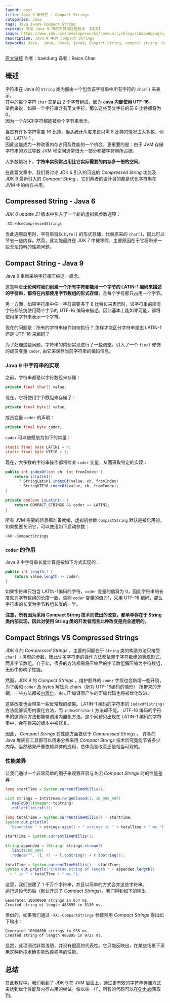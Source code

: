 ```yaml
---
layout: post
title: Java 9 新特性 - Compact Strings
categories: Java
tags: Java Java9 Compact String
excerpt: 浅谈 Java 9 中的字符串压缩技术 【译文】
image: https://www.ibm.com/developerworks/community/blogs/ibmandgoogle/resource/BLOGS_UPLOADED_IMAGES/java-logo-2.png
description: Java 9 中的 Compact Strings 
keywords: Java,  java, Java9, java9, Compact String, compact string, Reion Chan, reionchan
--- 
```


[原文链接](http://www.baeldung.com/java-9-compact-string) 作者：baeldung 译者：Reion Chan

## 概述
  
字符串在 Java 的  `String` 类内部由一个包含该字符串中所有字符的 `char[]`  来表示，  
其中的每个字符 `char` 又是由 2 个字节组成，因为 **Java 内部使用 UTF-16**。  
举例来说，如果一个字符串含有英文字符，那么这些英文字符的前 8 比特都将为 0，  
因为一个ASCII字符都能被单个字节来表示。 
 
当然有许多字符需要 16 比特，但从统计角度来说只需 8 比特的情况占大多数，例如：LATIN-1 ，  
因此这能成为一种改善内存占用及性能的一个机会。更重要的是：由于 JVM 存储字符串的方式导致 JVM 堆空间通常很大一部分都被字符串所占据。  
  
大多数情况下，**字符串实例常占用比它实际需要的内存多一倍的空间**。  
  
在此篇文章中，我们将讨论 JDK 6 引入的可选的 *Compressed String* 功能及 JDK 9 最新引入的 *Compact String* ，它们两者的设计目的都是优化字符串在 JVM 中的内存占用。  

## Compressed String - Java 6  
 
 *JDK 6 update 21* 版本中引入了一个新的虚拟机参数选项：  

```java  
-XX:+UseCompressedStrings
```  
  
当此选项启用时，字符串将以 `byte[]` 的形式存储，代替原来的 `char[]`，因此可以节省一些内存。然而，此功能最终在 JDK 7 中被移除，主要原因在于它将带来一些无法预料的性能问题。  
  
## Compact String - Java 9  

Java 9 重新采纳字符串压缩这一概念。  
  
这意味着**无论何时我们创建一个所有字符都能用一个字节的 LATIN-1 编码来描述的字符串，都将在内部使用字节数组的形式存储**，且每个字符都只占用一个字节。  

另一方面，如果字符串中任一字符需要多于 8 比特位来表示时，该字符串的所有字符都统统使用两个字节的 UTF-16 编码来描述。因此基本上能如果可能，都将使用单字节来表示一个字符。  

现在的问题是：所有的字符串操作如何执行？ 怎样才能区分字符串是由 LATIN-1 还是 UTF-16 来编码？  
  
为了处理这些问题，字符串的内部实现进行了一些调整。引入了一个 `final` 修饰的成员变量 `coder`, 由它来保存当前字符串的编码信息。  

### Java 9 中字符串的实现  

之前，字符串都是以字符数组来存储：  

```java
private final char[] value;  
```  
 
 现在，它将使用字节数组来存储了：  
  
```java
private final byte[] value;  
``` 

成员变量 `coder` 的声明：

```java
private final byte coder;  
``` 
 
 `coder` 可以被赋值为如下的常量：
 
 ```java
static final byte LATIN1 = 0;
static final byte UTF16 = 1;
```

现在，大多数的字符串操作都将检查 `coder` 变量，从而采取特定的实现：  
  
```java  
public int indexOf(int ch, int fromIndex) {
    return isLatin1() 
      ? StringLatin1.indexOf(value, ch, fromIndex) 
      : StringUTF16.indexOf(value, ch, fromIndex);
}  
 
private boolean isLatin1() {
    return COMPACT_STRINGS && coder == LATIN1;
} 
```  

所有 JVM 需要的信息都准备就绪，虚拟机参数 `CompactString` 默认是被启用的，如果想要关闭它，可以使用如下启动参数：  
  
```java  
+XX:-CompactStrings
```

### `coder` 的作用

Java 9 中字符串长度计算是按如下方式实现的：  
  
```java  
public int length() {
    return value.length >> coder;
}
```  

如果字符串只包含 LATIN-1编码的字符，`coder` 变量的值将为 0，因此字符串的长度就为字节数组的长度一致，否则 `coder` 变量的值为1，采用 UTF-16 编码，那么字符串的长度为字节数组长度的一半。  
  
**注意，所有因为采用 Compact String 技术而做出的改变，都单单存在于 String 类内部实现，因此对使用 String 类的开发者而言此种改变是完全透明的。**

## Compact Strings VS Compressed Strings

JDK 6 的 *Compressed Strings* ，主要的问题在于 `String` 类的构造方法只接受 `char[ ]` 类型的参数，因此许多字符串的操作方法都依赖于字符数组的表现形式，而非字节数组。介于此，很多的方法都需将压缩后的字节数组解压缩为字符数组，无形中影响了性能。  

然而，JDK 9 的 *Compact Strings* ，维护额外的 `coder` 字段也会新增一些开销，为了缓和 `coder` 及 bytes 解压为 chars（针对 UTF-16编码的情形） 所带来的开销，一些方法都被[内置化](https://en.wikipedia.org/wiki/Intrinsic_function)，由 JIT 编译器产生的汇编代码也将被优化改进。  
  
这些改变也会带来一些反常规的结果。LATIN-1 编码的字符串的 `indexOf(String)` 方法能够调用内置化方法，而 `indexOf(char)` 方法却不能。 UTF-16 编码的字符串的这两种方法都能够调用内置化方法。这个问题只出现在 LATIN-1 编码的字符串中，会在将来的版本中被修复。  

因此， *Compact Strings*  在性能方面要优于 *Compressed Strings* 。
许多的 Java 堆转存工具都可以用来分析采用 *Compact Strings* 技术后究竟能节省多少内存。当然结果严重依赖具体的应用，总体而言改善还是相当可观的。  
  
### 性能差异

让我们通过一个非常简单的例子来观察开启与关闭 *Compact Strings* 时的性能差异：  
  
```java  
long startTime = System.currentTimeMillis();
  
List strings = IntStream.rangeClosed(1, 10_000_000)
  .mapToObj(Integer::toString) 
  .collect(toList());
  
long totalTime = System.currentTimeMillis() - startTime;
System.out.println(
  "Generated " + strings.size() + " strings in " + totalTime + " ms.");
 
startTime = System.currentTimeMillis();
  
String appended = (String) strings.stream()
  .limit(100_000)
  .reduce("", (l, r) -> l.toString() + r.toString());
  
totalTime = System.currentTimeMillis() - startTime;
System.out.println("Created string of length " + appended.length() 
  + " in " + totalTime + " ms.");
```  
  
这里，我们创建了 1 千万个字符串，并且以简单的方式合并这些字符串。  
运行这段代码后（默认开启了 *Compact Strings*），我们得到如下的输出：  

```
Generated 10000000 strings in 854 ms.
Created string of length 488895 in 5130 ms.
```
 
 类似的，如果我们通过 `-XX:-CompactStrings` 参数禁用 *Compact Strings* 得出如下输出：  

```
Generated 10000000 strings in 936 ms.
Created string of length 488895 in 9727 ms.
``` 

显然，此项测试非常浅陋，并没有很高的代表性。它只能反映出，在某些场景下采用这种新技术确实能改善程序的性能。
 
## 总结  
  
在此教程中，我们看到了 JDK 9 在 JVM 层面上，通过更有效的字符串存储方式来达到优化性能及内存占用的尝试。像以往一样，所有的代码可以在[Github](https://github.com/eugenp/tutorials/tree/master/core-java-9)获取到。  
